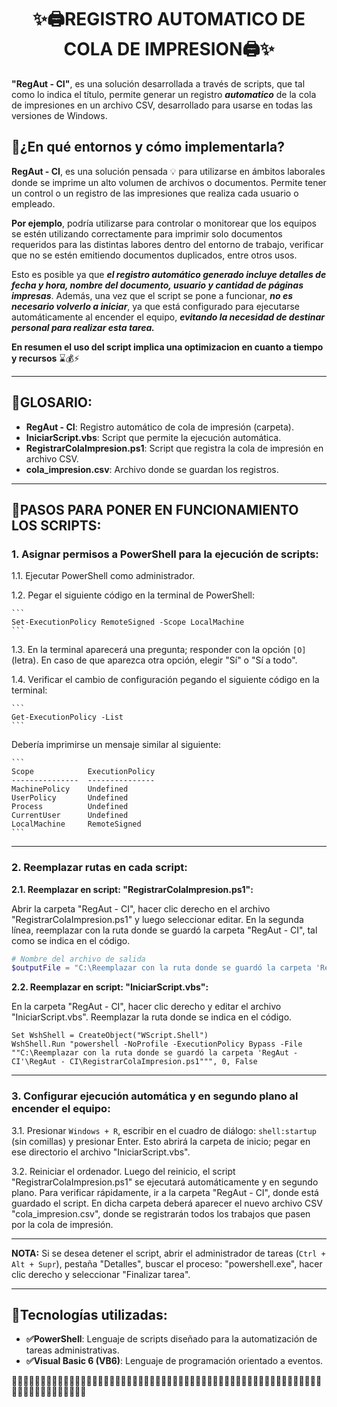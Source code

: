<h1 style="text-align: center;">✨🖨REGISTRO AUTOMATICO DE COLA DE IMPRESION🖨✨</h1>

**"RegAut - CI"**, es una solución desarrollada a través de scripts, que tal como lo indica el título, permite generar un registro ***automatico*** de la cola de impresiones en un archivo CSV, desarrollado para usarse en todas las versiones de Windows.

## 🔎¿En qué entornos y cómo implementarla? 

**RegAut - CI**, es una solución pensada 💡 para utilizarse en ámbitos laborales donde se imprime un alto volumen de archivos o documentos. Permite tener un control o un registro de las impresiones que realiza cada usuario o empleado.

**Por ejemplo**, podría utilizarse para controlar o monitorear que los equipos se estén utilizando correctamente para imprimir solo documentos requeridos para las distintas labores dentro del entorno de trabajo, verificar que no se estén emitiendo documentos duplicados, entre otros usos.

Esto es posible ya que ***el registro automático generado incluye detalles de fecha y hora, nombre del documento, usuario y cantidad de páginas impresas***. Además, una vez que el script se pone a funcionar, ***no es necesario volverlo a iniciar***, ya que está configurado para ejecutarse automáticamente al encender el equipo, ***evitando la necesidad de destinar personal para realizar esta tarea.***

**En resumen el uso del script implica una optimizacion en cuanto a tiempo y recursos** ⌛💰⚡

---

## 📑GLOSARIO: 
    
- **RegAut - CI**: Registro automático de cola de impresión (carpeta).
- **IniciarScript.vbs**: Script que permite la ejecución automática.
- **RegistrarColaImpresion.ps1**: Script que registra la cola de impresión en archivo CSV.
- **cola_impresion.csv**: Archivo donde se guardan los registros.

---

## 🔰PASOS PARA PONER EN FUNCIONAMIENTO LOS SCRIPTS:

### 1. Asignar permisos a PowerShell para la ejecución de scripts:

1.1. Ejecutar PowerShell como administrador.

1.2. Pegar el siguiente código en la terminal de PowerShell:

    ```
    Set-ExecutionPolicy RemoteSigned -Scope LocalMachine
    ```

1.3. En la terminal aparecerá una pregunta; responder con la opción `[O]` (letra). En caso de que aparezca otra opción, elegir "Sí" o "Sí a todo".

1.4. Verificar el cambio de configuración pegando el siguiente código en la terminal:

    ```
    Get-ExecutionPolicy -List
    ```

Debería imprimirse un mensaje similar al siguiente:

    ```
    Scope            ExecutionPolicy
    ---------------  ---------------
    MachinePolicy    Undefined
    UserPolicy       Undefined
    Process          Undefined
    CurrentUser      Undefined
    LocalMachine     RemoteSigned
    ```

---

### 2. Reemplazar rutas en cada script:

**2.1. Reemplazar en script: "RegistrarColaImpresion.ps1":**

Abrir la carpeta "RegAut - CI", hacer clic derecho en el archivo "RegistrarColaImpresion.ps1" y luego seleccionar editar. En la segunda línea, reemplazar con la ruta donde se guardó la carpeta "RegAut - CI", tal como se indica en el código.

```powershell
# Nombre del archivo de salida
$outputFile = "C:\Reemplazar con la ruta donde se guardó la carpeta 'RegAut - CI'\RegAut - CI\cola_impresion.csv"
```

**2.2. Reemplazar en script: "IniciarScript.vbs":**

En la carpeta "RegAut - CI", hacer clic derecho y editar el archivo "IniciarScript.vbs". Reemplazar la ruta donde se indica en el código.

```vbscript
Set WshShell = CreateObject("WScript.Shell")
WshShell.Run "powershell -NoProfile -ExecutionPolicy Bypass -File ""C:\Reemplazar con la ruta donde se guardó la carpeta 'RegAut - CI'\RegAut - CI\RegistrarColaImpresion.ps1""", 0, False
```

---

### 3. Configurar ejecución automática y en segundo plano al encender el equipo:

3.1. Presionar `Windows + R`, escribir en el cuadro de diálogo: `shell:startup` (sin comillas) y presionar Enter. Esto abrirá la carpeta de inicio; pegar en ese directorio el archivo "IniciarScript.vbs".

3.2. Reiniciar el ordenador. Luego del reinicio, el script "RegistrarColaImpresion.ps1" se ejecutará automáticamente y en segundo plano. Para verificar rápidamente, ir a la carpeta "RegAut - CI", donde está guardado el script. En dicha carpeta deberá aparecer el nuevo archivo CSV "cola_impresion.csv", donde se registrarán todos los trabajos que pasen por la cola de impresión.

---

**NOTA:** Si se desea detener el script, abrir el administrador de tareas (`Ctrl + Alt + Supr`), pestaña "Detalles", buscar el proceso: "powershell.exe", hacer clic derecho y seleccionar "Finalizar tarea".

---

## 🚀Tecnologías utilizadas:

- **✅PowerShell**: Lenguaje de scripts diseñado para la automatización de tareas administrativas.
- **✅Visual Basic 6 (VB6)**: Lenguaje de programación orientado a eventos.

🔵🔵🔵🔵🔵🔵🔵🔵🔵🔵🔵🔵🔵🔵🔵🔵🔵🔵🔵🔵🔵🔵🔵🔵🔵🔵🔵🔵🔵🔵🔵🔵🔵🔵🔵🔵🔵🔵🔵🔵🔵🔵🔵🔵🔵🔵🔵🔵🔵🔵🔵🔵🔵🔵🔵🔵🔵🔵🔵🔵🔵🔵🔵🔵🔵🔵🔵
